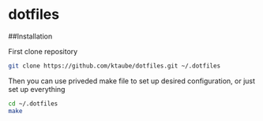 dotfiles
========
##Installation

First clone repository
```bash
git clone https://github.com/ktaube/dotfiles.git ~/.dotfiles
```

Then you can use priveded make file to set up desired configuration, or just set up everything
```bash
cd ~/.dotfiles
make
```
